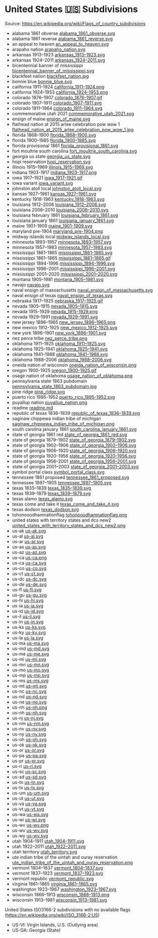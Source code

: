 # United States 🇺🇸 Subdivisions

Source: https://en.wikipedia.org/wiki/Flags_of_country_subdivisions

* alabama 1861 obverse [alabama_1861_obverse.svg](https://github.com/amckenna41/iso3166-flag-icons/blob/main/iso3166-2-icons/US/alabama_1861_obverse.svg)
* alabama 1861 reverse [alabama_1861_reverse.svg](https://github.com/amckenna41/iso3166-flag-icons/blob/main/iso3166-2-icons/US/alabama_1861_reverse.svg)
* an appeal to heaven [an_appeal_to_heaven.svg](https://github.com/amckenna41/iso3166-flag-icons/blob/main/iso3166-2-icons/US/an_appeal_to_heaven.svg)
* arapaho nation [arapaho_nation.svg](https://github.com/amckenna41/iso3166-flag-icons/blob/main/iso3166-2-icons/US/arapaho_nation.svg)
* arkansas 1913–1923 [arkansas_1913–1923.svg](https://github.com/amckenna41/iso3166-flag-icons/blob/main/iso3166-2-icons/US/arkansas_1913–1923.svg)
* arkansas 1924–2011 [arkansas_1924–2011.svg](https://github.com/amckenna41/iso3166-flag-icons/blob/main/iso3166-2-icons/US/arkansas_1924–2011.svg)
* bicentennial banner of mississippi [bicentennial_banner_of_mississippi.svg](https://github.com/amckenna41/iso3166-flag-icons/blob/main/iso3166-2-icons/US/bicentennial_banner_of_mississippi.svg)
* blackfeet nation [blackfeet_nation.jpg](https://github.com/amckenna41/iso3166-flag-icons/blob/main/iso3166-2-icons/US/blackfeet_nation.jpg)
* bonnie blue [bonnie_blue.svg](https://github.com/amckenna41/iso3166-flag-icons/blob/main/iso3166-2-icons/US/bonnie_blue.svg)
* california 1911–1924 [california_1911–1924.png](https://github.com/amckenna41/iso3166-flag-icons/blob/main/iso3166-2-icons/US/california_1911–1924.png)
* california 1924–1953 [california_1924–1953.png](https://github.com/amckenna41/iso3166-flag-icons/blob/main/iso3166-2-icons/US/california_1924–1953.png)
* colorado 1876–1907 [colorado_1876–1907.gif](https://github.com/amckenna41/iso3166-flag-icons/blob/main/iso3166-2-icons/US/colorado_1876–1907.gif)
* colorado 1907–1911 [colorado_1907–1911.svg](https://github.com/amckenna41/iso3166-flag-icons/blob/main/iso3166-2-icons/US/colorado_1907–1911.svg)
* colorado 1911–1964 [colorado_1911–1964.svg](https://github.com/amckenna41/iso3166-flag-icons/blob/main/iso3166-2-icons/US/colorado_1911–1964.svg)
* commemorative utah 2021 [commemorative_utah_2021.svg](https://github.com/amckenna41/iso3166-flag-icons/blob/main/iso3166-2-icons/US/commemorative_utah_2021.svg)
* ensign of maine [ensign_of_maine.svg](https://github.com/amckenna41/iso3166-flag-icons/blob/main/iso3166-2-icons/US/ensign_of_maine.svg)
* flathead nation at 2015 arlee celebration pow wow 1 [flathead_nation_at_2015_arlee_celebration_pow_wow_1.jpg](https://github.com/amckenna41/iso3166-flag-icons/blob/main/iso3166-2-icons/US/flathead_nation_at_2015_arlee_celebration_pow_wow_1.jpg)
* florida 1868–1900 [florida_1868–1900.svg](https://github.com/amckenna41/iso3166-flag-icons/blob/main/iso3166-2-icons/US/florida_1868–1900.svg)
* florida 1900–1985 [florida_1900–1985.svg](https://github.com/amckenna41/iso3166-flag-icons/blob/main/iso3166-2-icons/US/florida_1900–1985.svg)
* florida provisional 1861 [florida_provisional_1861.svg](https://github.com/amckenna41/iso3166-flag-icons/blob/main/iso3166-2-icons/US/florida_provisional_1861.svg)
* fort moultrie south carolina [fort_moultrie_south_carolina.svg](https://github.com/amckenna41/iso3166-flag-icons/blob/main/iso3166-2-icons/US/fort_moultrie_south_carolina.svg)
* georgia us state [georgia_us_state.svg](https://github.com/amckenna41/iso3166-flag-icons/blob/main/iso3166-2-icons/US/georgia_us_state.svg)
* hopi reservation [hopi_reservation.svg](https://github.com/amckenna41/iso3166-flag-icons/blob/main/iso3166-2-icons/US/hopi_reservation.svg)
* illinois 1915–1969 [illinois_1915–1969.svg](https://github.com/amckenna41/iso3166-flag-icons/blob/main/iso3166-2-icons/US/illinois_1915–1969.svg)
* indiana 1903-1917 [indiana_1903-1917.png](https://github.com/amckenna41/iso3166-flag-icons/blob/main/iso3166-2-icons/US/indiana_1903-1917.png)
* iowa 1917–1921 [iowa_1917–1921.gif](https://github.com/amckenna41/iso3166-flag-icons/blob/main/iso3166-2-icons/US/iowa_1917–1921.gif)
* iowa variant [iowa_variant.svg](https://github.com/amckenna41/iso3166-flag-icons/blob/main/iso3166-2-icons/US/iowa_variant.svg)
* johnston atoll local [johnston_atoll_local.svg](https://github.com/amckenna41/iso3166-flag-icons/blob/main/iso3166-2-icons/US/johnston_atoll_local.svg)
* kansas 1927–1961 [kansas_1927–1961.svg](https://github.com/amckenna41/iso3166-flag-icons/blob/main/iso3166-2-icons/US/kansas_1927–1961.svg)
* kentucky 1918-1963 [kentucky_1918-1963.svg](https://github.com/amckenna41/iso3166-flag-icons/blob/main/iso3166-2-icons/US/kentucky_1918-1963.svg)
* louisiana 1912–2006 [louisiana_1912–2006.svg](https://github.com/amckenna41/iso3166-flag-icons/blob/main/iso3166-2-icons/US/louisiana_1912–2006.svg)
* louisiana 2006–2010 [louisiana_2006–2010.svg](https://github.com/amckenna41/iso3166-flag-icons/blob/main/iso3166-2-icons/US/louisiana_2006–2010.svg)
* louisiana february 1861 [louisiana_february_1861.svg](https://github.com/amckenna41/iso3166-flag-icons/blob/main/iso3166-2-icons/US/louisiana_february_1861.svg)
* louisiana january 1861 [louisiana_january_1861.svg](https://github.com/amckenna41/iso3166-flag-icons/blob/main/iso3166-2-icons/US/louisiana_january_1861.svg)
* maine 1901-1909 [maine_1901-1909.svg](https://github.com/amckenna41/iso3166-flag-icons/blob/main/iso3166-2-icons/US/maine_1901-1909.svg)
* maryland pre-1904 [maryland_pre-1904.png](https://github.com/amckenna41/iso3166-flag-icons/blob/main/iso3166-2-icons/US/maryland_pre-1904.png)
* midway islands local [midway_islands_local.svg](https://github.com/amckenna41/iso3166-flag-icons/blob/main/iso3166-2-icons/US/midway_islands_local.svg)
* minnesota 1893–1957 [minnesota_1893–1957.svg](https://github.com/amckenna41/iso3166-flag-icons/blob/main/iso3166-2-icons/US/minnesota_1893–1957.svg)
* minnesota 1957–1983 [minnesota_1957–1983.svg](https://github.com/amckenna41/iso3166-flag-icons/blob/main/iso3166-2-icons/US/minnesota_1957–1983.svg)
* mississippi 1861-1865 [mississippi_1861-1865.svg](https://github.com/amckenna41/iso3166-flag-icons/blob/main/iso3166-2-icons/US/mississippi_1861-1865.svg)
* mississippi 1861–1865 [mississippi_1861–1865.gif](https://github.com/amckenna41/iso3166-flag-icons/blob/main/iso3166-2-icons/US/mississippi_1861–1865.gif)
* mississippi 1894-1996 [mississippi_1894-1996.svg](https://github.com/amckenna41/iso3166-flag-icons/blob/main/iso3166-2-icons/US/mississippi_1894-1996.svg)
* mississippi 1996–2001 [mississippi_1996–2001.svg](https://github.com/amckenna41/iso3166-flag-icons/blob/main/iso3166-2-icons/US/mississippi_1996–2001.svg)
* mississippi 2001–2020 [mississippi_2001–2020.svg](https://github.com/amckenna41/iso3166-flag-icons/blob/main/iso3166-2-icons/US/mississippi_2001–2020.svg)
* montana 1905–1981 [montana_1905–1981.svg](https://github.com/amckenna41/iso3166-flag-icons/blob/main/iso3166-2-icons/US/montana_1905–1981.svg)
* navajo [navajo.svg](https://github.com/amckenna41/iso3166-flag-icons/blob/main/iso3166-2-icons/US/navajo.svg)
* naval ensign of massachusetts [naval_ensign_of_massachusetts.svg](https://github.com/amckenna41/iso3166-flag-icons/blob/main/iso3166-2-icons/US/naval_ensign_of_massachusetts.svg)
* naval ensign of texas [naval_ensign_of_texas.svg](https://github.com/amckenna41/iso3166-flag-icons/blob/main/iso3166-2-icons/US/naval_ensign_of_texas.svg)
* nebraska 1917–1925 [nebraska_1917–1925.gif](https://github.com/amckenna41/iso3166-flag-icons/blob/main/iso3166-2-icons/US/nebraska_1917–1925.gif)
* nevada 1905–1915 [nevada_1905–1915.svg](https://github.com/amckenna41/iso3166-flag-icons/blob/main/iso3166-2-icons/US/nevada_1905–1915.svg)
* nevada 1915-1929 [nevada_1915-1929.png](https://github.com/amckenna41/iso3166-flag-icons/blob/main/iso3166-2-icons/US/nevada_1915-1929.png)
* nevada 1929–1991 [nevada_1929–1991.svg](https://github.com/amckenna41/iso3166-flag-icons/blob/main/iso3166-2-icons/US/nevada_1929–1991.svg)
* new jersey 1896–1965 [new_jersey_1896–1965.png](https://github.com/amckenna41/iso3166-flag-icons/blob/main/iso3166-2-icons/US/new_jersey_1896–1965.png)
* new mexico 1912-1925 [new_mexico_1912-1925.svg](https://github.com/amckenna41/iso3166-flag-icons/blob/main/iso3166-2-icons/US/new_mexico_1912-1925.svg)
* new york 1896–1901 [new_york_1896–1901.svg](https://github.com/amckenna41/iso3166-flag-icons/blob/main/iso3166-2-icons/US/new_york_1896–1901.svg)
* nez perce tribe [nez_perce_tribe.png](https://github.com/amckenna41/iso3166-flag-icons/blob/main/iso3166-2-icons/US/nez_perce_tribe.png)
* oklahoma 1911–1925 [oklahoma_1911–1925.svg](https://github.com/amckenna41/iso3166-flag-icons/blob/main/iso3166-2-icons/US/oklahoma_1911–1925.svg)
* oklahoma 1925–1941 [oklahoma_1925–1941.svg](https://github.com/amckenna41/iso3166-flag-icons/blob/main/iso3166-2-icons/US/oklahoma_1925–1941.svg)
* oklahoma 1941–1988 [oklahoma_1941–1988.svg](https://github.com/amckenna41/iso3166-flag-icons/blob/main/iso3166-2-icons/US/oklahoma_1941–1988.svg)
* oklahoma 1988–2006 [oklahoma_1988–2006.svg](https://github.com/amckenna41/iso3166-flag-icons/blob/main/iso3166-2-icons/US/oklahoma_1988–2006.svg)
* oneida nation of wisconsin [oneida_nation_of_wisconsin.png](https://github.com/amckenna41/iso3166-flag-icons/blob/main/iso3166-2-icons/US/oneida_nation_of_wisconsin.png)
* oregon 1900–1925 [oregon_1900–1925.gif](https://github.com/amckenna41/iso3166-flag-icons/blob/main/iso3166-2-icons/US/oregon_1900–1925.gif)
* osage nation of oklahoma [osage_nation_of_oklahoma.png](https://github.com/amckenna41/iso3166-flag-icons/blob/main/iso3166-2-icons/US/osage_nation_of_oklahoma.png)
* pennsylvania state 1863 pubdomain [pennsylvania_state_1863_pubdomain.jpg](https://github.com/amckenna41/iso3166-flag-icons/blob/main/iso3166-2-icons/US/pennsylvania_state_1863_pubdomain.jpg)
* pine ridge [pine_ridge.svg](https://github.com/amckenna41/iso3166-flag-icons/blob/main/iso3166-2-icons/US/pine_ridge.svg)
* puerto rico 1895-1952 [puerto_rico_1895-1952.svg](https://github.com/amckenna41/iso3166-flag-icons/blob/main/iso3166-2-icons/US/puerto_rico_1895-1952.svg)
* puyallup nation [puyallup_nation.png](https://github.com/amckenna41/iso3166-flag-icons/blob/main/iso3166-2-icons/US/puyallup_nation.png)
* readme [readme.md](https://github.com/amckenna41/iso3166-flag-icons/blob/main/iso3166-2-icons/US/readme.md)
* republic of texas 1836–1839 [republic_of_texas_1836–1839.svg](https://github.com/amckenna41/iso3166-flag-icons/blob/main/iso3166-2-icons/US/republic_of_texas_1836–1839.svg)
* saginaw chippewa indian tribe of michigan [saginaw_chippewa_indian_tribe_of_michigan.png](https://github.com/amckenna41/iso3166-flag-icons/blob/main/iso3166-2-icons/US/saginaw_chippewa_indian_tribe_of_michigan.png)
* south carolina january 1861 [south_carolina_january_1861.svg](https://github.com/amckenna41/iso3166-flag-icons/blob/main/iso3166-2-icons/US/south_carolina_january_1861.svg)
* state of georgia 1861 red [state_of_georgia_1861_red.svg](https://github.com/amckenna41/iso3166-flag-icons/blob/main/iso3166-2-icons/US/state_of_georgia_1861_red.svg)
* state of georgia 1879–1902 [state_of_georgia_1879–1902.svg](https://github.com/amckenna41/iso3166-flag-icons/blob/main/iso3166-2-icons/US/state_of_georgia_1879–1902.svg)
* state of georgia 1902–1906 [state_of_georgia_1902–1906.svg](https://github.com/amckenna41/iso3166-flag-icons/blob/main/iso3166-2-icons/US/state_of_georgia_1902–1906.svg)
* state of georgia 1906–1920 [state_of_georgia_1906–1920.svg](https://github.com/amckenna41/iso3166-flag-icons/blob/main/iso3166-2-icons/US/state_of_georgia_1906–1920.svg)
* state of georgia 1920–1956 [state_of_georgia_1920–1956.svg](https://github.com/amckenna41/iso3166-flag-icons/blob/main/iso3166-2-icons/US/state_of_georgia_1920–1956.svg)
* state of georgia 1956–2001 [state_of_georgia_1956–2001.svg](https://github.com/amckenna41/iso3166-flag-icons/blob/main/iso3166-2-icons/US/state_of_georgia_1956–2001.svg)
* state of georgia 2001–2003 [state_of_georgia_2001–2003.svg](https://github.com/amckenna41/iso3166-flag-icons/blob/main/iso3166-2-icons/US/state_of_georgia_2001–2003.svg)
* symbol portal class [symbol_portal_class.svg](https://github.com/amckenna41/iso3166-flag-icons/blob/main/iso3166-2-icons/US/symbol_portal_class.svg)
* tennessee 1861 proposed [tennessee_1861_proposed.svg](https://github.com/amckenna41/iso3166-flag-icons/blob/main/iso3166-2-icons/US/tennessee_1861_proposed.svg)
* tennessee 1897–1905 [tennessee_1897–1905.svg](https://github.com/amckenna41/iso3166-flag-icons/blob/main/iso3166-2-icons/US/tennessee_1897–1905.svg)
* texas 1835–1839 [texas_1835–1839.svg](https://github.com/amckenna41/iso3166-flag-icons/blob/main/iso3166-2-icons/US/texas_1835–1839.svg)
* texas 1839–1879 [texas_1839–1879.svg](https://github.com/amckenna41/iso3166-flag-icons/blob/main/iso3166-2-icons/US/texas_1839–1879.svg)
* texas alamo [texas_alamo.svg](https://github.com/amckenna41/iso3166-flag-icons/blob/main/iso3166-2-icons/US/texas_alamo.svg)
* texas come and take it [texas_come_and_take_it.svg](https://github.com/amckenna41/iso3166-flag-icons/blob/main/iso3166-2-icons/US/texas_come_and_take_it.svg)
* texas dodson [texas_dodson.svg](https://github.com/amckenna41/iso3166-flag-icons/blob/main/iso3166-2-icons/US/texas_dodson.svg)
* tohonooodhamnationflag [tohonooodhamnationflag.png](https://github.com/amckenna41/iso3166-flag-icons/blob/main/iso3166-2-icons/US/tohonooodhamnationflag.png)
* united states with territory states and dcs new2 [united_states_with_territory_states_and_dcs_new2.png](https://github.com/amckenna41/iso3166-flag-icons/blob/main/iso3166-2-icons/US/united_states_with_territory_states_and_dcs_new2.png)
* us-ak [us-ak.svg](https://github.com/amckenna41/iso3166-flag-icons/blob/main/iso3166-2-icons/US/us-ak.svg)
* us-al [us-al.svg](https://github.com/amckenna41/iso3166-flag-icons/blob/main/iso3166-2-icons/US/us-al.svg)
* us-ar [us-ar.svg](https://github.com/amckenna41/iso3166-flag-icons/blob/main/iso3166-2-icons/US/us-ar.svg)
* us-as [us-as.svg](https://github.com/amckenna41/iso3166-flag-icons/blob/main/iso3166-2-icons/US/us-as.svg)
* us-az [us-az.svg](https://github.com/amckenna41/iso3166-flag-icons/blob/main/iso3166-2-icons/US/us-az.svg)
* us-ca [us-ca.png](https://github.com/amckenna41/iso3166-flag-icons/blob/main/iso3166-2-icons/US/us-ca.png)
* us-ca [us-ca.svg](https://github.com/amckenna41/iso3166-flag-icons/blob/main/iso3166-2-icons/US/us-ca.svg)
* us-co [us-co.svg](https://github.com/amckenna41/iso3166-flag-icons/blob/main/iso3166-2-icons/US/us-co.svg)
* us-ct [us-ct.svg](https://github.com/amckenna41/iso3166-flag-icons/blob/main/iso3166-2-icons/US/us-ct.svg)
* us-dc [us-dc.svg](https://github.com/amckenna41/iso3166-flag-icons/blob/main/iso3166-2-icons/US/us-dc.svg)
* us-de [us-de.svg](https://github.com/amckenna41/iso3166-flag-icons/blob/main/iso3166-2-icons/US/us-de.svg)
* us-fl [us-fl.svg](https://github.com/amckenna41/iso3166-flag-icons/blob/main/iso3166-2-icons/US/us-fl.svg)
* us-gu [us-gu.svg](https://github.com/amckenna41/iso3166-flag-icons/blob/main/iso3166-2-icons/US/us-gu.svg)
* us-hi [us-hi.svg](https://github.com/amckenna41/iso3166-flag-icons/blob/main/iso3166-2-icons/US/us-hi.svg)
* us-ia [us-ia.svg](https://github.com/amckenna41/iso3166-flag-icons/blob/main/iso3166-2-icons/US/us-ia.svg)
* us-id [us-id.svg](https://github.com/amckenna41/iso3166-flag-icons/blob/main/iso3166-2-icons/US/us-id.svg)
* us-il [us-il.svg](https://github.com/amckenna41/iso3166-flag-icons/blob/main/iso3166-2-icons/US/us-il.svg)
* us-in [us-in.svg](https://github.com/amckenna41/iso3166-flag-icons/blob/main/iso3166-2-icons/US/us-in.svg)
* us-ks [us-ks.svg](https://github.com/amckenna41/iso3166-flag-icons/blob/main/iso3166-2-icons/US/us-ks.svg)
* us-ky [us-ky.svg](https://github.com/amckenna41/iso3166-flag-icons/blob/main/iso3166-2-icons/US/us-ky.svg)
* us-la [us-la.svg](https://github.com/amckenna41/iso3166-flag-icons/blob/main/iso3166-2-icons/US/us-la.svg)
* us-ma [us-ma.svg](https://github.com/amckenna41/iso3166-flag-icons/blob/main/iso3166-2-icons/US/us-ma.svg)
* us-md [us-md.svg](https://github.com/amckenna41/iso3166-flag-icons/blob/main/iso3166-2-icons/US/us-md.svg)
* us-me [us-me.svg](https://github.com/amckenna41/iso3166-flag-icons/blob/main/iso3166-2-icons/US/us-me.svg)
* us-mi [us-mi.svg](https://github.com/amckenna41/iso3166-flag-icons/blob/main/iso3166-2-icons/US/us-mi.svg)
* us-mn [us-mn.svg](https://github.com/amckenna41/iso3166-flag-icons/blob/main/iso3166-2-icons/US/us-mn.svg)
* us-mo [us-mo.svg](https://github.com/amckenna41/iso3166-flag-icons/blob/main/iso3166-2-icons/US/us-mo.svg)
* us-mp [us-mp.svg](https://github.com/amckenna41/iso3166-flag-icons/blob/main/iso3166-2-icons/US/us-mp.svg)
* us-ms [us-ms.svg](https://github.com/amckenna41/iso3166-flag-icons/blob/main/iso3166-2-icons/US/us-ms.svg)
* us-mt [us-mt.svg](https://github.com/amckenna41/iso3166-flag-icons/blob/main/iso3166-2-icons/US/us-mt.svg)
* us-nc [us-nc.svg](https://github.com/amckenna41/iso3166-flag-icons/blob/main/iso3166-2-icons/US/us-nc.svg)
* us-nd [us-nd.svg](https://github.com/amckenna41/iso3166-flag-icons/blob/main/iso3166-2-icons/US/us-nd.svg)
* us-ne [us-ne.svg](https://github.com/amckenna41/iso3166-flag-icons/blob/main/iso3166-2-icons/US/us-ne.svg)
* us-nh [us-nh.png](https://github.com/amckenna41/iso3166-flag-icons/blob/main/iso3166-2-icons/US/us-nh.png)
* us-nh [us-nh.svg](https://github.com/amckenna41/iso3166-flag-icons/blob/main/iso3166-2-icons/US/us-nh.svg)
* us-nj [us-nj.svg](https://github.com/amckenna41/iso3166-flag-icons/blob/main/iso3166-2-icons/US/us-nj.svg)
* us-nm [us-nm.svg](https://github.com/amckenna41/iso3166-flag-icons/blob/main/iso3166-2-icons/US/us-nm.svg)
* us-nv [us-nv.svg](https://github.com/amckenna41/iso3166-flag-icons/blob/main/iso3166-2-icons/US/us-nv.svg)
* us-ny [us-ny.svg](https://github.com/amckenna41/iso3166-flag-icons/blob/main/iso3166-2-icons/US/us-ny.svg)
* us-oh [us-oh.svg](https://github.com/amckenna41/iso3166-flag-icons/blob/main/iso3166-2-icons/US/us-oh.svg)
* us-ok [us-ok.svg](https://github.com/amckenna41/iso3166-flag-icons/blob/main/iso3166-2-icons/US/us-ok.svg)
* us-or [us-or.svg](https://github.com/amckenna41/iso3166-flag-icons/blob/main/iso3166-2-icons/US/us-or.svg)
* us-pa [us-pa.svg](https://github.com/amckenna41/iso3166-flag-icons/blob/main/iso3166-2-icons/US/us-pa.svg)
* us-pr [us-pr.svg](https://github.com/amckenna41/iso3166-flag-icons/blob/main/iso3166-2-icons/US/us-pr.svg)
* us-ri [us-ri.svg](https://github.com/amckenna41/iso3166-flag-icons/blob/main/iso3166-2-icons/US/us-ri.svg)
* us-sc [us-sc.svg](https://github.com/amckenna41/iso3166-flag-icons/blob/main/iso3166-2-icons/US/us-sc.svg)
* us-sd [us-sd.svg](https://github.com/amckenna41/iso3166-flag-icons/blob/main/iso3166-2-icons/US/us-sd.svg)
* us-tn [us-tn.svg](https://github.com/amckenna41/iso3166-flag-icons/blob/main/iso3166-2-icons/US/us-tn.svg)
* us-tx [us-tx.svg](https://github.com/amckenna41/iso3166-flag-icons/blob/main/iso3166-2-icons/US/us-tx.svg)
* us-um [us-um.svg](https://github.com/amckenna41/iso3166-flag-icons/blob/main/iso3166-2-icons/US/us-um.svg)
* us-ut [us-ut.svg](https://github.com/amckenna41/iso3166-flag-icons/blob/main/iso3166-2-icons/US/us-ut.svg)
* us-va [us-va.svg](https://github.com/amckenna41/iso3166-flag-icons/blob/main/iso3166-2-icons/US/us-va.svg)
* us-vt [us-vt.svg](https://github.com/amckenna41/iso3166-flag-icons/blob/main/iso3166-2-icons/US/us-vt.svg)
* us-wa [us-wa.svg](https://github.com/amckenna41/iso3166-flag-icons/blob/main/iso3166-2-icons/US/us-wa.svg)
* us-wi [us-wi.svg](https://github.com/amckenna41/iso3166-flag-icons/blob/main/iso3166-2-icons/US/us-wi.svg)
* us-wv [us-wv.png](https://github.com/amckenna41/iso3166-flag-icons/blob/main/iso3166-2-icons/US/us-wv.png)
* us-wv [us-wv.svg](https://github.com/amckenna41/iso3166-flag-icons/blob/main/iso3166-2-icons/US/us-wv.svg)
* us-wy [us-wy.svg](https://github.com/amckenna41/iso3166-flag-icons/blob/main/iso3166-2-icons/US/us-wy.svg)
* utah 1904–1911 [utah_1904–1911.svg](https://github.com/amckenna41/iso3166-flag-icons/blob/main/iso3166-2-icons/US/utah_1904–1911.svg)
* utah 1922–2011 [utah_1922–2011.svg](https://github.com/amckenna41/iso3166-flag-icons/blob/main/iso3166-2-icons/US/utah_1922–2011.svg)
* utah territory [utah_territory.svg](https://github.com/amckenna41/iso3166-flag-icons/blob/main/iso3166-2-icons/US/utah_territory.svg)
* ute indian tribe of the uintah and ouray reservation [ute_indian_tribe_of_the_uintah_and_ouray_reservation.png](https://github.com/amckenna41/iso3166-flag-icons/blob/main/iso3166-2-icons/US/ute_indian_tribe_of_the_uintah_and_ouray_reservation.png)
* vermont 1804–1837 [vermont_1804–1837.svg](https://github.com/amckenna41/iso3166-flag-icons/blob/main/iso3166-2-icons/US/vermont_1804–1837.svg)
* vermont 1837–1923 [vermont_1837–1923.svg](https://github.com/amckenna41/iso3166-flag-icons/blob/main/iso3166-2-icons/US/vermont_1837–1923.svg)
* vermont republic [vermont_republic.svg](https://github.com/amckenna41/iso3166-flag-icons/blob/main/iso3166-2-icons/US/vermont_republic.svg)
* virginia 1861–1865 [virginia_1861–1865.svg](https://github.com/amckenna41/iso3166-flag-icons/blob/main/iso3166-2-icons/US/virginia_1861–1865.svg)
* washington 1923–1967 [washington_1923–1967.svg](https://github.com/amckenna41/iso3166-flag-icons/blob/main/iso3166-2-icons/US/washington_1923–1967.svg)
* wisconsin 1866–1913 [wisconsin_1866–1913.png](https://github.com/amckenna41/iso3166-flag-icons/blob/main/iso3166-2-icons/US/wisconsin_1866–1913.png)
* wisconsin 1913–1981 [wisconsin_1913–1981.svg](https://github.com/amckenna41/iso3166-flag-icons/blob/main/iso3166-2-icons/US/wisconsin_1913–1981.svg)

United States ISO3166-2 subdivisions with no available flags (https://en.wikipedia.org/wiki/ISO_3166-2:US)

* US-VI: Virgin Islands, U.S. (Outlying area)
* US-GA: Georgia (State)